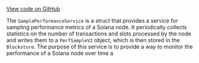 [View code on GitHub](https://github.com/solana-labs/solana/blob/master/core/src/sample_performance_service.rs)

The `SamplePerformanceService` is a struct that provides a service for sampling performance metrics of a Solana node. It periodically collects statistics on the number of transactions and slots processed by the node and writes them to a `PerfSampleV2` object, which is then stored in the `Blockstore`. The purpose of this service is to provide a way to monitor the performance of a Solana node over time a